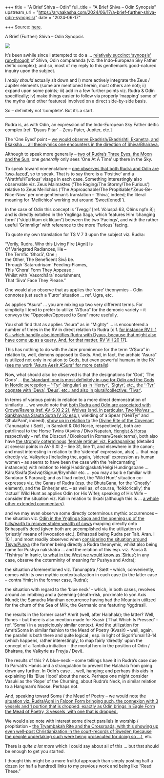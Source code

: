 +++
title = "A Brief Shiva – Odin"
full_title = "A Brief Shiva – Odin Synopsis"
upstream_url = "https://aryaakasha.com/2024/06/17/a-brief-further-shiva-odin-synopsis/"
date = "2024-06-17"

+++
Source: [here](https://aryaakasha.com/2024/06/17/a-brief-further-shiva-odin-synopsis/).

A Brief (Further) Shiva – Odin Synopsis

![](https://aryaakasha.com/wp-content/uploads/2024/06/arya-akasha-updated-shiva-sky-comparanda.png?w=705)

It’s been awhile since I attempted to do a … [relatively succinct ‘synopsis’ run-through](https://aryaakasha.com/2021/03/13/a-really-brief-synopsis-of-various-odin-shiva-dyaus-pitar-comparanda/) of Shiva, Odin comparanda (viz. the Indo-European Sky Father deific complex); and so, most of my reply to this gentleman’s good-natured inquiry upon the subject.

I *really should* actually sit down and i) more actively integrate the Zeus / Jupiter elements (some are mentioned herein, most others are not); ii) expand upon some points; iii) add in a few further points viz. Rudra & Odin specifically; iv) make things easier to follow via properly ‘mapping’ some of the myths (and other features) involved on a direct side-by-side basis.

So – definitely not ‘complete’. But it’s a start.

------------------------------------------------------------------------

Rudra is, as with Odin, an expression of the Indo-European Sky Father deific complex \[ref. ‘Dyaus Pitar’ – Zeus Pater, Jupiter, etc.\]

The ‘One Eyed’ point – [we would observe Ekadrish/Ekadrishti, Ekanetra, and Ekaksha … all theonymics one encounters in the direction of Shiva/Bhairava.](https://aryaakasha.com/2022/06/01/glorious-art-of-the-one-eyed-god-for-wednesday-rudra/)

Although to speak more generally – [two of Rudra’s Three Eyes, the Moon and the Sun](https://aryaakasha.com/2021/03/12/tryambaka-triophthalmos-triformis-the-three-eyes-of-the-indo-european-sky-father-as-seen-through-vedic-hellenic-perspective/), one *generally* only sees ‘One At A Time’ up there in the Sky.

To speak toward nomenclature – [one observes that both Rudra and Odin are ‘two-faced’](https://aryaakasha.com/2024/02/03/tveggi-dyaus-dualis-part-i/), so to speak. That is to say there is a ‘Positive’ and a ‘Wrathful’/Furious’ visage in each case. Something interestingly also observable viz. Zeus Maimaktes (‘The Raging/The Stormy/The Furious’) relative to Zeus Meilichios (‘The Approachable/The Propitiable/’Zeus-Be-Nice-Now’ per one gentleman’s translation – ‘Shiva’, indeed; the literal meaning for ‘Meilichios’ working out around ‘Sweet\[ened\]’).

In the case of Odin this concept is ‘Tveggi’ \[ref. Völuspá 63, Óðins nǫfn 8\]; and is directly extolled in the Ynglinga Saga, which features Him ‘changing form’ (“skipti litum ok líkjum”) between the two ‘Facings’, and with the rather useful ‘Grimmligr’ with reference to the more ‘Furious’ facing.

To quote my own translation for TS V 7 3 upon the subject viz. Rudra:

“Verily, Rudra, Who this Living Fire \[Agni\] Is  
Of Variegated Radiances, He –  
The Terrific ‘Ghorā’, One ;  
the Other, The Beneficent Śivā be.  
Through ‘Śatarudrīyam’ Feeding-Flames,  
This ‘Ghora’ Form They Appease ;  
Whilst with ‘Vasordhāra’ nourishment,  
That ‘Śiva’ Face They Please.”

One would also observe that as applies the ‘core’ theonymics – Odin connotes just such a ‘Furor’ situation … ref. Ugra, etc.

As applies “Asura” … you are mixing up two very different terms. For simplicity I tend to prefer to utilize “A’Sura” for the demonic variety – it conveys the “Opposite/Opposed to Sura” more usefully.

You shall find that as applies “Asura” as in “Mighty” … is encountered a number of times in the RV in direct relation to Rudra \[c.f. [for instance RV II 1 6 – which handily also identifies Rudra with Dyaus, because that might also have come up as a query. And, for that matter, RV VIII 20 17](https://aryaakasha.com/2020/10/29/on-the-still-active-dyaus-pitar-of-the-indo-europeans-the-sky-father-still-roars-supreme/)\].

This has nothing to do with the *later* prominence for the term “A’Sura” in relation to, well, demons opposed to Gods. And, in fact, the archaic “Asura” is utilized not only in relation to Gods, but even powerful humans in the RV ([see my work “Asura Aesir A’Sura” for more details](https://aryaakasha.com/2023/05/06/asura-aesir-asura/))

Now, what should also be observed is that the designations for ‘God’, ‘The Gods’ … [the ‘standard’ one is most definitely in-use for Odin and the Gods in Nordic perception – ‘-Tyr’ (singular) as in ‘Hertyr’, ‘Sigtyr’, etc., the ‘-Tyr’ cognate with ‘Deva’, ‘Deus’, etc.; and also in plural/collective: ‘Tivar’](https://aryaakasha.com/2020/07/22/dyaus-deva-deus-tyr-many-gods-one-sky-father/).

In terms of various points in relation to a more direct demonstration of similarity … we would note that [both Rudra and Odin are associated with Crows/Ravens (ref. AV-S XI 2 2)](https://aryaakasha.com/2021/12/15/ravens-for-rudra/), [Wolves (and, in particular, *Two Wolves* … Sankhayana Srauta Sutra IV 20 esp.)](https://aryaakasha.com/2022/07/03/on-the-wolves-of-rudra-the-terrific-well-storied-wolves-and-wolf-forms-of-the-indo-european-sky-father/), wielding of a Spear (‘GeirTyr’ and ‘ShulaPani’, indeed), [show up in relation to](https://aryaakasha.com/2023/07/08/on-the-sky-father-as-dragon-destroyer/) the [Divine Rite of the Covenant](https://aryaakasha.com/2023/08/15/the-divine-rite-of-the-covenant-the-underpinning-apex-as-to-the-godly-cosmos-in-vedic-hellenic-eddic-mythic-expression-part-1-presaging-the-triple-arrow-thunder-the-imperative-oath/) (Tanunaptra / Sætt , in Sanskrit & Old Norse, respectively), both are patrilineal to the Horse Twins (Asvins / Divo Napatah, [Hengist & Horsa](https://aryaakasha.com/2020/08/12/on-the-horse-twins-the-savior-sons-of-the-sky-father-part-2-hengist-and-horsa-the-demonization-of-the-divine-sons/) respectively – ref. the Dioscuri / Dioskouri in Roman/Greek terms), both also have [the strongly coterminous](https://aryaakasha.com/2024/04/20/yoginis-valkyries-maenads-the-sky-fathers-mesocosmic-female-retinue-in-brief-arya-akasha-arka/) [‘female retinue’ viz. Rudraganikas](https://aryaakasha.com/2022/03/08/rudraganika-a-study-in-eternal-return-as-manifested-through-the-sky-fathers-female-retinue-across-the-indo-european-world/) (detailed at several points in AV-S XI 2 – line 31, line 11, and elsewhere in the canon; and most interesting in relation to the ‘sidereal’ expression, also) … that map directly viz. Valkyries \[including the, again, ‘sidereal’ expression as human women – as seems to have been the case with the ‘reincarnating’ instance(s) with relation to Helgi Haddingjaskati/Helgi Hundingsbane … Kára/Sváfa(Sváva)/Sigrun/Brynhildr etc. … you may also b e familiar with Sundarar & Paravai\]; and as I had noted, the ‘Wild Hunt’ situation co-expresses viz. the Ganas of Rudra (esp. the BhutaGana, for the ‘Ghostly’ element), and the Einherjar etc. – as well as, of course, ‘folklorically’, the ‘actual’ Wild Hunt as applies Odin (or His Wife); speaking of His Wife – consider the situation viz. Kali in relation to Skaði (although this is … [a whole other extended commentary](https://aryaakasha.com/2024/01/08/grim-waters-vedic-eddic-the-death-visaged-wife-of-the-sky-father-in-nordic-expression-i-the-indo-european-propitiation-of-persephone-kali-part-five/)).

and we may even observe some directly coterminous mythic occurrences – the situation viz. [Odin in the Ynglinga Saga and the opening up of the hills/earth to recover stolen wealth of cows](https://aryaakasha.com/2020/12/02/on-odin-brihaspati-as-song-smith-the-sung-seizing-of-the-wealth-of-cows/) mapping directly onto Brihaspati’s deed (given both are accomplished via the utilization of ‘priestly’ means of invocation etc.), Brihaspati being Rudra per Tait. Aran. I 10 1, and most readily observed when [considering the situation around Tisya/Pusya](https://aryaakasha.com/2023/07/08/on-the-sky-father-as-dragon-destroyer/) (the former being directly a Rudra theonymic, whilst also being name for Pushya nakshatra … and the relation of this esp. viz. Paosa & ‘Tishtrya’ in Iranic, [to what in the West we would know as ‘Sirius’](https://aryaakasha.com/2022/07/11/on-the-hellenic-propitiation-of-sirius-wolf-zeus-in-order-to-re-bestow-life-to-the-natural-world/); in any case, observe the coterminity of meaning for Pushya and Ardra);

the situation aforementioned viz. Tanunaptra / Sætt – which, conveniently, comes with its own mythic contextualization in each case (in the latter case – contra Ymir; in the former case, Rudra);

the situation with regard to the ‘blue neck’ – which, in both cases, revolves around an imbibing and a (seeming-)death-risk, proximate to yon Axis Mundi; the Samudra Manthan occurrence having had the Mountain utilized for the churn of the Sea of Milk, the Germanic one featuring Yggdrasil.

the results in the former case? Amrit (well, after Halahala); the latter? Well, Runes – but there is also mention made for Kvasir (‘That Which Is Pressed’ – ref. ‘Soma’) in a suspiciously similar context. And the utilization for Amrit/Soma in similar fashion to the Mead of Poetry (Kvasir) – well, again, the parallel is both there and quite logical ; esp. in light of Sigdrifumal 13-14 (which happens, rather interestingly, to map fairly ‘directly’ upon the concept of a Tantrika initiation – the mortal hero in the position of Odin / Bhairava, the Valkyrie as Freyja / Devi).

The results of this ? A blue-neck – some tellings have it in Rudra’s case due to Parvati’s Hands and a strangulation to prevent the Halahala from going down any further. In Odin’s case … well, hanging; and perhaps this aids in explaining His ‘Blue Hood’ about the neck. Perhaps one might consider Vasuki as the ‘Rope’ of the Churning, about Rudra’s Neck, in similar relation to a Hangman’s Noose. Perhaps not.

And, speaking toward Soma / the Mead of Poetry – we would note [the situation viz. Rudra/Agni in Falcon Form bringing such, the connexion with 3 vessels and 1 portion that is dropped; exactly as Odin brings in Eagle Form the Mead of Poetry, 3 vessels, with one that is dropped.](https://aryaakasha.com/2021/12/29/the-eddic-mead-of-poetry-vedic-fire-bird-agnicayana-soma-rite/)

We would also note with interest some direct parallels in worship / propitiation – [the Tryambakah Rite and the Crossroads, with this showing up even well-post Christianization in the court-records of Sweden (because the people undertaking such were being prosecuted for doing so …)](https://aryaakasha.com/2022/09/17/of-goddesses-gods-and-ghosts-at-the-crossroads-a-comparative-indo-european-exploration/), etc.

There is *quite a lot more* which I could say about all of this … but that should be enough to get you started.

I thought this might be a more fruitful approach than simply posting half a dozen (or half a hundred) links to my previous work and being like “Read These.”
